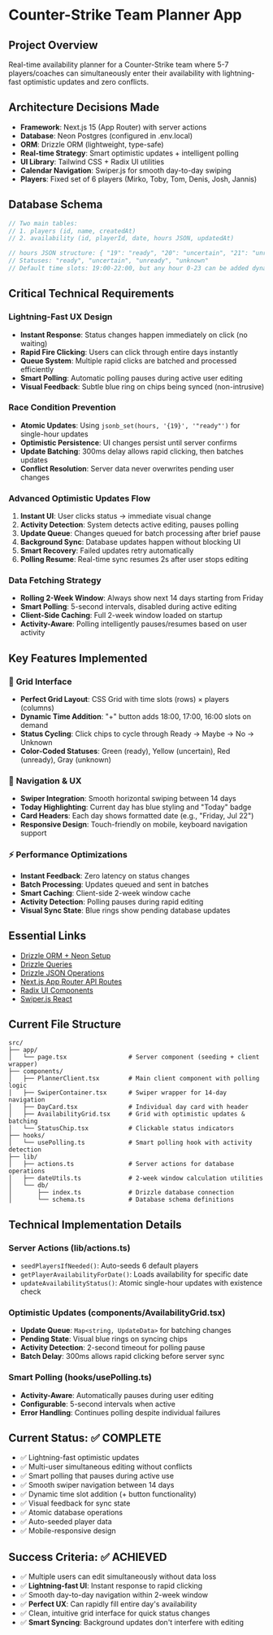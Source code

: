 # Counter-Strike Team Planner App

## Project Overview

Real-time availability planner for a Counter-Strike team where 5-7 players/coaches can simultaneously enter their availability with lightning-fast optimistic updates and zero conflicts.

## Architecture Decisions Made

- **Framework**: Next.js 15 (App Router) with server actions
- **Database**: Neon Postgres (configured in .env.local)
- **ORM**: Drizzle ORM (lightweight, type-safe)
- **Real-time Strategy**: Smart optimistic updates + intelligent polling
- **UI Library**: Tailwind CSS + Radix UI utilities
- **Calendar Navigation**: Swiper.js for smooth day-to-day swiping
- **Players**: Fixed set of 6 players (Mirko, Toby, Tom, Denis, Josh, Jannis)

## Database Schema

```typescript
// Two main tables:
// 1. players (id, name, createdAt)
// 2. availability (id, playerId, date, hours JSON, updatedAt)

// hours JSON structure: { "19": "ready", "20": "uncertain", "21": "unready" }
// Statuses: "ready", "uncertain", "unready", "unknown"
// Default time slots: 19:00-22:00, but any hour 0-23 can be added dynamically
```

## Critical Technical Requirements

### Lightning-Fast UX Design

- **Instant Response**: Status changes happen immediately on click (no waiting)
- **Rapid Fire Clicking**: Users can click through entire days instantly
- **Queue System**: Multiple rapid clicks are batched and processed efficiently
- **Smart Polling**: Automatic polling pauses during active user editing
- **Visual Feedback**: Subtle blue ring on chips being synced (non-intrusive)

### Race Condition Prevention

- **Atomic Updates**: Using `jsonb_set(hours, '{19}', '"ready"')` for single-hour updates
- **Optimistic Persistence**: UI changes persist until server confirms
- **Update Batching**: 300ms delay allows rapid clicking, then batches updates
- **Conflict Resolution**: Server data never overwrites pending user changes

### Advanced Optimistic Updates Flow

1. **Instant UI**: User clicks status → immediate visual change
2. **Activity Detection**: System detects active editing, pauses polling
3. **Update Queue**: Changes queued for batch processing after brief pause
4. **Background Sync**: Database updates happen without blocking UI
5. **Smart Recovery**: Failed updates retry automatically
6. **Polling Resume**: Real-time sync resumes 2s after user stops editing

### Data Fetching Strategy

- **Rolling 2-Week Window**: Always show next 14 days starting from Friday
- **Smart Polling**: 5-second intervals, disabled during active editing
- **Client-Side Caching**: Full 2-week window loaded on startup
- **Activity-Aware**: Polling intelligently pauses/resumes based on user activity

## Key Features Implemented

### 🎯 **Grid Interface**

- **Perfect Grid Layout**: CSS Grid with time slots (rows) × players (columns)
- **Dynamic Time Addition**: "+" button adds 18:00, 17:00, 16:00 slots on demand
- **Status Cycling**: Click chips to cycle through Ready → Maybe → No → Unknown
- **Color-Coded Statuses**: Green (ready), Yellow (uncertain), Red (unready), Gray (unknown)

### 🚀 **Navigation & UX**

- **Swiper Integration**: Smooth horizontal swiping between 14 days
- **Today Highlighting**: Current day has blue styling and "Today" badge
- **Card Headers**: Each day shows formatted date (e.g., "Friday, Jul 22")
- **Responsive Design**: Touch-friendly on mobile, keyboard navigation support

### ⚡ **Performance Optimizations**

- **Instant Feedback**: Zero latency on status changes
- **Batch Processing**: Updates queued and sent in batches
- **Smart Caching**: Client-side 2-week window cache
- **Activity Detection**: Polling pauses during rapid editing
- **Visual Sync State**: Blue rings show pending database updates

## Essential Links

- [Drizzle ORM + Neon Setup](https://orm.drizzle.team/docs/get-started/neon-new)
- [Drizzle Queries](https://orm.drizzle.team/docs/crud)
- [Drizzle JSON Operations](https://orm.drizzle.team/docs/sql#sql-raw-queries)
- [Next.js App Router API Routes](https://nextjs.org/docs/app/building-your-application/routing/route-handlers)
- [Radix UI Components](https://www.radix-ui.com/primitives)
- [Swiper.js React](https://swiperjs.com/react)

## Current File Structure

```
src/
├── app/
│   └── page.tsx                 # Server component (seeding + client wrapper)
├── components/
│   ├── PlannerClient.tsx        # Main client component with polling logic
│   ├── SwiperContainer.tsx      # Swiper wrapper for 14-day navigation
│   ├── DayCard.tsx              # Individual day card with header
│   ├── AvailabilityGrid.tsx     # Grid with optimistic updates & batching
│   └── StatusChip.tsx           # Clickable status indicators
├── hooks/
│   └── usePolling.ts            # Smart polling hook with activity detection
├── lib/
│   ├── actions.ts               # Server actions for database operations
│   ├── dateUtils.ts             # 2-week window calculation utilities
│   └── db/
│       ├── index.ts             # Drizzle database connection
│       └── schema.ts            # Database schema definitions
```

## Technical Implementation Details

### Server Actions (lib/actions.ts)

- `seedPlayersIfNeeded()`: Auto-seeds 6 default players
- `getPlayerAvailabilityForDate()`: Loads availability for specific date
- `updateAvailabilityStatus()`: Atomic single-hour updates with existence check

### Optimistic Updates (components/AvailabilityGrid.tsx)

- **Update Queue**: `Map<string, UpdateData>` for batching changes
- **Pending State**: Visual blue rings on syncing chips
- **Activity Detection**: 2-second timeout for polling pause
- **Batch Delay**: 300ms allows rapid clicking before server sync

### Smart Polling (hooks/usePolling.ts)

- **Activity-Aware**: Automatically pauses during user editing
- **Configurable**: 5-second intervals when active
- **Error Handling**: Continues polling despite individual failures

## Current Status: ✅ COMPLETE

- ✅ Lightning-fast optimistic updates
- ✅ Multi-user simultaneous editing without conflicts
- ✅ Smart polling that pauses during active use
- ✅ Smooth swiper navigation between 14 days
- ✅ Dynamic time slot addition (+ button functionality)
- ✅ Visual feedback for sync state
- ✅ Atomic database operations
- ✅ Auto-seeded player data
- ✅ Mobile-responsive design

## Success Criteria: ✅ ACHIEVED

- ✅ Multiple users can edit simultaneously without data loss
- ✅ **Lightning-fast UI**: Instant response to rapid clicking
- ✅ Smooth day-to-day navigation within 2-week window
- ✅ **Perfect UX**: Can rapidly fill entire day's availability
- ✅ Clean, intuitive grid interface for quick status changes
- ✅ **Smart Syncing**: Background updates don't interfere with editing
